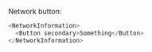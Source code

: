 Network button:
```js
<NetworkInformation>
  <Button secondary>Something</Button>
</NetworkInformation>
```